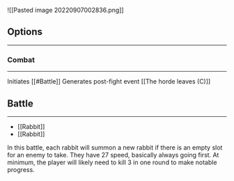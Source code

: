 ![[Pasted image 20220907002836.png]]

## Options
---

### Combat
---
Initiates [[#Battle]]
Generates post-fight event [[The horde leaves (C)]]

## Battle
---
- [[Rabbit]]
- [[Rabbit]]

In this battle, each rabbit will summon a new rabbit if there is an empty slot for an enemy to take.  They have 27 speed, basically always going first.  At minimum, the player will likely need to kill 3 in one round to make notable progress.